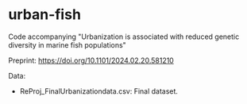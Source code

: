 # urban-fish
Code accompanying "Urbanization is associated with reduced genetic diversity in marine fish populations"

Preprint: https://doi.org/10.1101/2024.02.20.581210 

Data:
* ReProj_FinalUrbanizationdata.csv: Final dataset.
